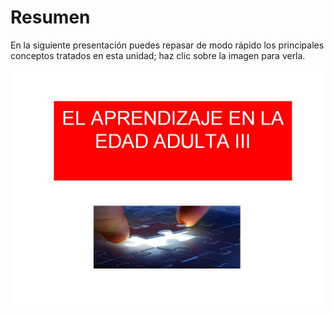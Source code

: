 
# Resumen

En la siguiente presentación puedes repasar de modo rápido los principales conceptos tratados en esta unidad; haz clic sobre la imagen para verla.


![](img/Imag_ResumenU3.JPG)
